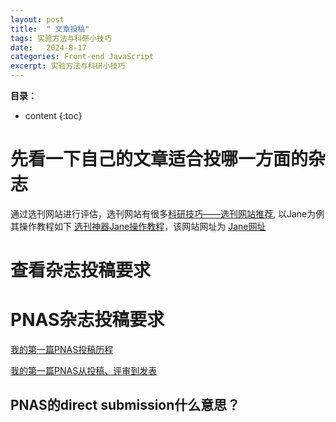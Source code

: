 ```yaml
---
layout: post
title:  " 文章投稿"
tags: 实验方法与科研小技巧
date:   2024-8-17
categories: Front-end JavaScript
excerpt: 实验方法与科研小技巧
---
```


**目录：**

* content
{:toc}



# 先看一下自己的文章适合投哪一方面的杂志

通过选刊网站进行评估，选刊网站有很多[科研技巧——选刊网站推荐](https://zhuanlan.zhihu.com/p/557947064), 以Jane为例其操作教程如下 [选刊神器Jane操作教程](https://blog.csdn.net/zzqklm001/article/details/126298553)，该网站网址为 [Jane网址](http://jane.biosemantics.org/)

# 查看杂志投稿要求

# PNAS杂志投稿要求

[我的第一篇PNAS投稿历程](https://zhuanlan.zhihu.com/p/639009181) <br>

[我的第一篇PNAS从投稿、评审到发表](https://zhuanlan.zhihu.com/p/504271030)

## PNAS的direct submission什么意思？




